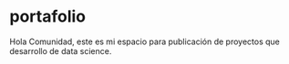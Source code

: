 # portafolio 
Hola Comunidad, este es mi espacio para publicación de proyectos que desarrollo de data science.
